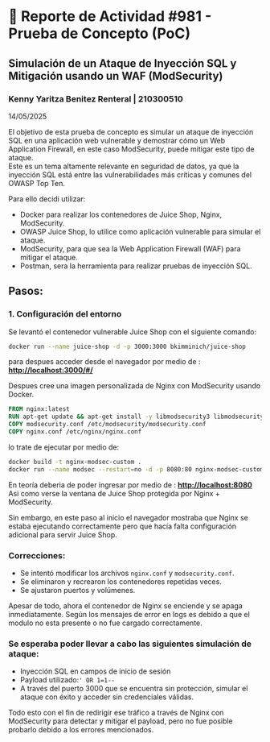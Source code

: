 # 📝 Reporte de Actividad #981 - Prueba de Concepto (PoC)  
## Simulación de un Ataque de Inyección SQL y Mitigación usando un WAF (ModSecurity)

### Kenny Yaritza Benitez Renteral | 210300510
14/05/2025

El objetivo de esta prueba de concepto es simular un ataque de inyección SQL en una aplicación web vulnerable y demostrar cómo un Web Application Firewall, en este caso ModSecurity, puede mitigar este tipo de ataque.  
Este es un tema altamente relevante en seguridad de datos, ya que la inyección SQL está entre las vulnerabilidades más críticas y comunes del OWASP Top Ten.

Para ello decidi utilizar:
* Docker para realizar los contenedores de Juice Shop, Nginx, ModSecurity.
* OWASP Juice Shop, lo utilice como aplicación vulnerable para simular el ataque.
* ModSecurity, para que sea la  Web Application Firewall (WAF) para mitigar el ataque.
* Postman, sera la herramienta para realizar pruebas de inyección SQL.

## Pasos:
### 1. Configuración del entorno

Se levantó el contenedor vulnerable Juice Shop con el siguiente comando:

```bash
docker run --name juice-shop -d -p 3000:3000 bkimminich/juice-shop
```
para despues acceder desde el navegador por medio de :
**[http://localhost:3000/#/](http://localhost:3000/#/)**

Despues cree una imagen personalizada de Nginx con ModSecurity usando Docker.

```Dockerfile
FROM nginx:latest
RUN apt-get update && apt-get install -y libmodsecurity3 libmodsecurity-dev
COPY modsecurity.conf /etc/modsecurity/modsecurity.conf
COPY nginx.conf /etc/nginx/nginx.conf
```

lo trate de ejecutar por medio de:

```bash
docker build -t nginx-modsec-custom .
docker run --name modsec --restart=no -d -p 8080:80 nginx-modsec-custom
```

En teoría deberia de poder ingresar por medio de : **[http://localhost:8080](http://localhost:8080)** 
Asi como verse la ventana de Juice Shop protegida por Nginx + ModSecurity.

Sin embargo, en este paso al inicio el navegador mostraba que Nginx se estaba ejecutando correctamente pero que hacía falta configuración adicional para servir Juice Shop.

### Correcciones:

* Se intentó modificar los archivos `nginx.conf` y `modsecurity.conf`.
* Se eliminaron y recrearon los contenedores repetidas veces.
* Se ajustaron puertos y volúmenes.

Apesar de todo, ahora el contenedor de Nginx se enciende y se apaga inmediatamente.
Según los mensajes de error en logs es debido a que el modulo no esta presente o no fue cargado correctamente.

### Se esperaba poder llevar a cabo las siguientes simulación de ataque:

 * Inyección SQL en campos de inicio de sesión
 * Payload utilizado:`' OR 1=1--`
 *  A través del puerto 3000 que se encuentra sin protección, simular el ataque con éxito y acceder sin credenciales válidas.

Todo esto con el fin de redirigir ese tráfico a través de Nginx con ModSecurity para detectar y mitigar el payload, pero no fue posible probarlo debido a los errores mencionados.
